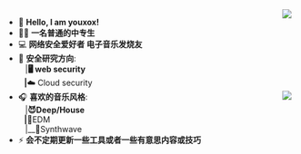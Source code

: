 <img align="right" src="https://github-readme-stats.vercel.app/api?username=youxox&show_icons=true&theme=radical&hide_title=true" />

- 👋 **Hello, I am youxox!**
- 🧑‍🎓 **一名普通的中专生**
- 💻 **网络安全爱好者 电子音乐发烧友**
- 🧾 **安全研究方向**: </br> &nbsp;&nbsp;&nbsp;|__🖥️ web security</br> &nbsp;&nbsp;&nbsp;|__☁️ Cloud security
- 🎧 **喜欢的音乐风格**: <img align="right" src="https://github-readme-stats.vercel.app/api/top-langs/?username=youxox&theme=radical" /></br> &nbsp;&nbsp;&nbsp;|__😈Deep/House</br> &nbsp;&nbsp;&nbsp;|__👾EDM</br> &nbsp;&nbsp;&nbsp;|__👻Synthwave</br>
- ⚡ **会不定期更新一些工具或者一些有意思内容或技巧**</br>

<!---
youxox/youxox is a ✨ special ✨ repository because its `README.md` (this file) appears on your GitHub profile.
You can click the Preview link to take a look at your changes.
--->

